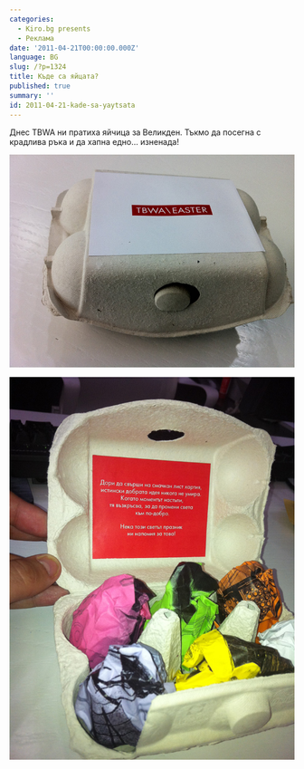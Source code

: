 ```yaml
---
categories:
  - Kiro.bg presents
  - Реклама
date: '2011-04-21T00:00:00.000Z'
language: BG
slug: /?p=1324
title: Къде са яйцата?
published: true
summary: ''
id: 2011-04-21-kade-sa-yaytsata
---
```


Днес TBWA ни пратиха яйчица за Великден. Тъкмо да посегна с крадлива ръка и да хапна едно... изненада! 

![](https://raw.githubusercontent.com/kirilchristov/blog_images/main/2011/04/IMG_0825.jpg)

![Великденски яйца от TBWA](https://raw.githubusercontent.com/kirilchristov/blog_images/main/2011/04/IMG_0824.jpg)
